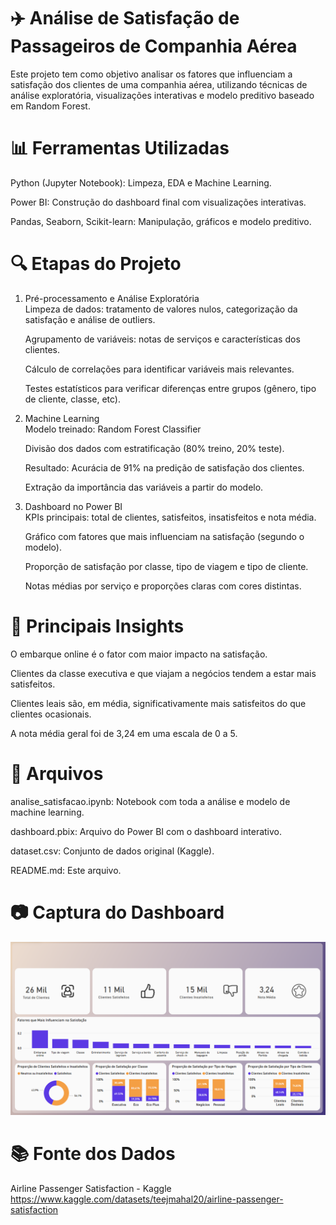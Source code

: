 # ✈️ Análise de Satisfação de Passageiros de Companhia Aérea  
Este projeto tem como objetivo analisar os fatores que influenciam a satisfação dos clientes de uma companhia aérea, utilizando técnicas de análise exploratória, visualizações interativas e modelo preditivo baseado em Random Forest.  

# 📊 Ferramentas Utilizadas  
Python (Jupyter Notebook): Limpeza, EDA e Machine Learning.  

Power BI: Construção do dashboard final com visualizações interativas.  

Pandas, Seaborn, Scikit-learn: Manipulação, gráficos e modelo preditivo.  

# 🔍 Etapas do Projeto  
1. Pré-processamento e Análise Exploratória  
  Limpeza de dados: tratamento de valores nulos, categorização da satisfação e análise de outliers.  

   Agrupamento de variáveis: notas de serviços e características dos clientes.  

   Cálculo de correlações para identificar variáveis mais relevantes.  

   Testes estatísticos para verificar diferenças entre grupos (gênero, tipo de cliente, classe, etc).  

2. Machine Learning  
  Modelo treinado: Random Forest Classifier  

    Divisão dos dados com estratificação (80% treino, 20% teste).  

    Resultado: Acurácia de 91% na predição de satisfação dos clientes.  

    Extração da importância das variáveis a partir do modelo.  

3. Dashboard no Power BI  
  KPIs principais: total de clientes, satisfeitos, insatisfeitos e nota média.  

    Gráfico com fatores que mais influenciam na satisfação (segundo o modelo).  

    Proporção de satisfação por classe, tipo de viagem e tipo de cliente.  

    Notas médias por serviço e proporções claras com cores distintas.  

# 📌 Principais Insights  
O embarque online é o fator com maior impacto na satisfação.  

Clientes da classe executiva e que viajam a negócios tendem a estar mais satisfeitos.  

Clientes leais são, em média, significativamente mais satisfeitos do que clientes ocasionais.  

A nota média geral foi de 3,24 em uma escala de 0 a 5.  

# 📁 Arquivos  
analise_satisfacao.ipynb: Notebook com toda a análise e modelo de machine learning.  

dashboard.pbix: Arquivo do Power BI com o dashboard interativo.  

dataset.csv: Conjunto de dados original (Kaggle).  

README.md: Este arquivo.  

# 📷 Captura do Dashboard  
![Dashboard](dashboard/dashboard_foto.png)
# 📚 Fonte dos Dados  
Airline Passenger Satisfaction - Kaggle  
https://www.kaggle.com/datasets/teejmahal20/airline-passenger-satisfaction
